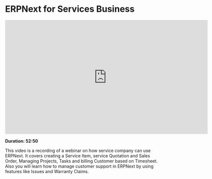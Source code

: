 # ERPNext for Services Business

<iframe width="660" height="371" src="https://www.youtube.com/embed/_fjFnEjvGt8" frameborder="0" allowfullscreen></iframe>

**Duration: 52:50**

This video is a recording of a webinar on how service company can use ERPNext. It covers creating a Service Item, service Quotation and Sales Order, Managing Projects, Tasks and billing Customer based on Timesheet. Also you will learn how to manage customer support in ERPNext by using features like Issues and Warranty Claims.
